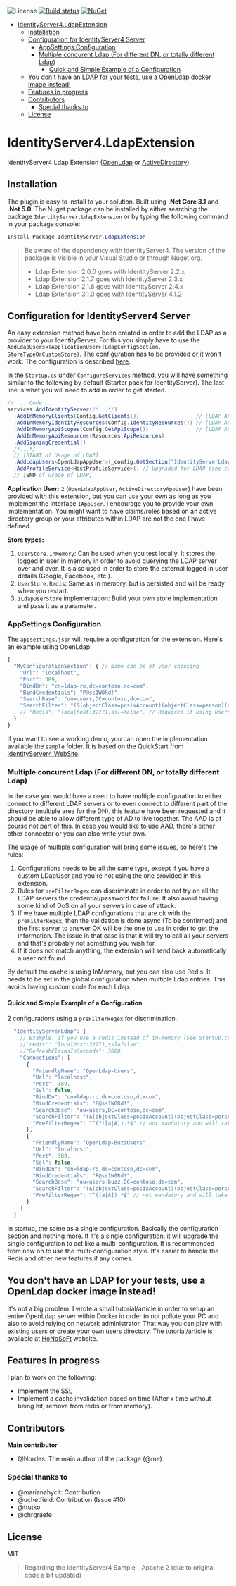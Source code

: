 ![License](https://img.shields.io/github/license/mashape/apistatus.svg)
[![Build status](https://ci.appveyor.com/api/projects/status/k26pepb32vka29w2/branch/master?svg=true)](https://ci.appveyor.com/project/Nordes/identityserver4-ldapextension/branch/master)
[![NuGet](https://img.shields.io/nuget/v/IdentityServer.LdapExtension.svg)](https://www.nuget.org/packages/IdentityServer.LdapExtension/)

- [IdentityServer4.LdapExtension](#identityserver4ldapextension)
  - [Installation](#installation)
  - [Configuration for IdentityServer4 Server](#configuration-for-identityserver4-server)
    - [AppSettings Configuration](#appsettings-configuration)
    - [Multiple concurent Ldap (For different DN, or totally different Ldap)](#multiple-concurent-ldap-for-different-dn-or-totally-different-ldap)
      - [Quick and Simple Example of a Configuration](#quick-and-simple-example-of-a-configuration)
  - [You don't have an LDAP for your tests, use a OpenLdap docker image instead!](#you-dont-have-an-ldap-for-your-tests-use-a-openldap-docker-image-instead)
  - [Features in progress](#features-in-progress)
  - [Contributors](#contributors)
    - [Special thanks to](#special-thanks-to)
  - [License](#license)

# IdentityServer4.LdapExtension
IdentityServer4 Ldap Extension ([OpenLdap](https://www.openldap.org/) or [ActiveDirectory](https://en.wikipedia.org/wiki/Active_Directory)).

## Installation
The plugin is easy to install to your solution. Built using **.Net Core 3.1** and **.Net 5.0**. The Nuget package can be installed by either searching the package `IdentityServer.LdapExtension` or by typing the following command in your package console:

```csharp
Install-Package IdentityServer.LdapExtension
```

> Be aware of the dependency with IdentityServer4. The version of the package is visible in your Visual Studio or through Nuget.org.
> - Ldap Extension 2.0.0 goes with IdentityServer 2.2.x 
> - Ldap Extension 2.1.7 goes with IdentityServer 2.3.x 
> - Ldap Extension 2.1.8 goes with IdentityServer 2.4.x
> - Ldap Extension 3.1.0 goes with IdentityServer 4.1.2

## Configuration for IdentityServer4 Server
An easy extension method have been created in order to add the LDAP as a provider to your IdentityServer. For this you simply have to use the `AddLdapUsers<TApplicationUser>(LdapConfigSection, StoreTypeOrCustomStore)`. The configuration has to be provided or it won't work. The configuration is described [here](#appsettings-configuration).

In the `Startup.cs` under `ConfigureServices` method, you will have something similar to the following by default (Starter pack for IdentityServer). The last line is what you will need to add in order to get started.

```csharp
// ... Code ...
services.AddIdentityServer(/*...*/)
  .AddInMemoryClients(Config.GetClients())                  // [LDAP API Example]
  .AddInMemoryIdentityResources(Config.IdentityResources()) // [LDAP API Example]
  .AddInMemoryApiScopes(Config.GetApiScope())               // [LDAP API Example]
  .AddInMemoryApiResources(Resources.ApiResources)
  .AddSigningCredential()
  /*...*/
  // [START of Usage of LDAP]
  .AddLdapUsers<OpenLdapAppUser>(_config.GetSection("IdentityServerLdap"), UserStore.InMemory)
  .AddProfileService<HostProfileService>() // Upgraded for LDAP (see code in project class for details).
  // [END of usage of LDAP]

```

**Application User:** `2` (`OpenLdapAppUser`, `ActiveDirectoryAppUser`) have been provided with this extension, but you can use your own as long as you implement the interface `IAppUser`. I encourage you to provide your own implementation. You might want to have claims/roles based on an active directory group or your attributes within LDAP are not the one I have defined.

**Store types:**
1. `UserStore.InMemory`: Can be used when you test locally. It stores the logged in user in memory in order to avoid querying the LDAP server over and over. It is also used in order to store the external logged in user details (Google, Facebook, etc.).
2. `UserStore.Redis`: Same as in memory, but is persisted and will be ready when you restart.
3. `ILdapUserStore` implementation: Build your own store implementation and pass it as a parameter.

### AppSettings Configuration
The `appsettings.json` will require a configuration for the extension. Here's an example using OpenLdap:

```javascript
{
  "MyConfigurationSection": { // Name can be of your choosing
    "Url": "localhost",
    "Port": 389,
    "BindDn": "cn=ldap-ro,dc=contoso,dc=com",
    "BindCredentials": "P@ss1W0Rd!",
    "SearchBase": "ou=users,DC=contoso,dc=com",
    "SearchFilter": "(&(objectClass=posixAccount)(objectClass=person)(uid={0}))"
    // "Redis": "localhost:32771,ssl=false", // Required if using UserStore.Redis 
  }
}
```

If you want to see a working demo, you can open the implementation available the `sample` folder. It is based on the QuickStart from [IdentityServer4 WebSite](http://docs.identityserver.io/en/release/).

### Multiple concurent Ldap (For different DN, or totally different Ldap)
In the case you would have a need to have multiple configuration to either connect to different LDAP servers or to even connect to different part of the directory (multiple area for the DN), this feature have been requested and it should be able to allow different type of AD to live together. The AAD is of course not part of this. In case you would like to use AAD, there's either other connector or you can also write your own.

The usage of multiple configuration will bring some issues, so here's the rules:
1. Configurations needs to be all the same type, except if you have a custom LDapUser and you're not using the one provided in this extension.
2. Rules for `preFilterRegex` can discriminate in order to not try on all the LDAP servers the credential/password for failure. It also avoid having some kind of DoS on all your servers in case of attack.
3. If we have multiple LDAP configurations that are ok with the `preFilterRegex`, then the validation is done async (To be confirmed) and the first server to answer OK will be the one to use in order to get the information. The issue in that case is that it will try to call all your servers and that's probably not something you wish for.
4. If it does not match anything, the extension will send back automatically a user not found.

By default the cache is using InMemory, but you can also use Redis. It needs to be set in the global configuration when multiple Ldap entries. This avoids having custom code for each Ldap.

#### Quick and Simple Example of a Configuration
2 configurations using a `preFilterRegex` for discrimination.
```javascript
  "IdentityServerLdap": {
    // Example: If you use a redis instead of in-memory (See Startup.cs)
    //"redis": "localhost:32771,ssl=false",
    //"RefreshClaimsInSeconds": 3600,
    "Connections": [
      {
        "FriendlyName": "OpenLdap-Users",
        "Url": "localhost",
        "Port": 389,
        "Ssl": false,
        "BindDn": "cn=ldap-ro,dc=contoso,dc=com",
        "BindCredentials": "P@ss1W0Rd!",
        "SearchBase": "ou=users,DC=contoso,dc=com",
        "SearchFilter": "(&(objectClass=posixAccount)(objectClass=person)(uid={0}))",
        "PreFilterRegex": "^(?![a|A]).*$" // not mandatory and will take everything not starting with A
      },
      {
        "FriendlyName": "OpenLdap-BuzzUsers",
        "Url": "localhost",
        "Port": 389,
        "Ssl": false,
        "BindDn": "cn=ldap-ro,dc=contoso,dc=com",
        "BindCredentials": "P@ss1W0Rd!",
        "SearchBase": "ou=users-buzz,DC=contoso,dc=com",
        "SearchFilter": "(&(objectClass=posixAccount)(objectClass=person)(uid={0}))",
        "PreFilterRegex": "^([a|A]).*$" // not mandatory and will take everything not starting with A
      }
    ]
  }
```

In startup, the same as a single configuration. Basically the configuration section and nothing more. If it's a single configuration, it will upgrade the single configuration to act like a multi-configuration. It is recommended from now on to use the multi-configuration style. It's easier to handle the Redis and other new features if any comes.

## You don't have an LDAP for your tests, use a OpenLdap docker image instead!
It's not a big problem. I wrote a small tutorial/article in order to setup an entire OpenLdap server within Docker in order to not pollute your PC and also to avoid relying on network administrator. That way you can play with existing users or create your own users directory. The tutorial/article is available at [HoNoSoFt](https://blog.honosoft.com/2018/06/18/ldap-identity-server-series-%E3%83%BC-part-i-%E3%83%BC-openldap-on-docker-container/) website.

## Features in progress
I plan to work on the following:
* Implement the SSL
* Implement a cache invalidation based on time (After x time without being hit, remove from redis or from memory).

## Contributors
**Main contributor**
* @Nordes: The main author of the package (@me)
  
### Special thanks to
* @marianahycit: Contribution
* @uchetfield: Contribution (Issue #10)
* @ttutko
* @chrgraefe 

## License
MIT

> Regarding the IdentityServer4 Sample - Apache 2 (due to original code a bit updated)
